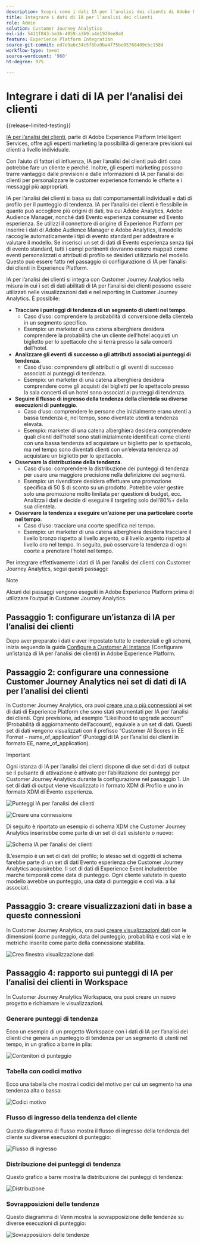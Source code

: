 ```yaml
---
description: Scopri come i dati IA per l’analisi dei clienti di Adobe Experience Platform si integrano con Workspace in Customer Journey Analytics.
title: Integrare i dati di IA per l’analisi dei clienti
role: Admin
solution: Customer Journey Analytics
exl-id: 5411f843-be3b-4059-a3b9-a4e1928ee8a9
feature: Experience Platform Integration
source-git-commit: ed7e9a6c34c5f8ba9ba4f75be05768409cbc158d
workflow-type: tm+mt
source-wordcount: '960'
ht-degree: 97%

---
```


# Integrare i dati di IA per l’analisi dei clienti

{{release-limited-testing}}

[IA per l’analisi dei clienti](https://experienceleague.adobe.com/docs/experience-platform/intelligent-services/customer-ai/overview.html?lang=it), parte di Adobe Experience Platform Intelligent Services, offre agli esperti marketing la possibilità di generare previsioni sui clienti a livello individuale.

Con l’aiuto di fattori di influenza, IA per l’analisi dei clienti può dirti cosa potrebbe fare un cliente e perché. Inoltre, gli esperti marketing possono trarre vantaggio dalle previsioni e dalle informazioni di IA per l’analisi dei clienti per personalizzare le customer experience fornendo le offerte e i messaggi più appropriati.

IA per l’analisi dei clienti si basa su dati comportamentali individuali e dati di profilo per il punteggio di tendenza. IA per l’analisi dei clienti è flessibile in quanto può accogliere più origini di dati, tra cui Adobe Analytics, Adobe Audience Manager, nonché dati Evento esperienza consumer ed Evento esperienza. Se utilizzi il connettore di origine di Experience Platform per inserire i dati di Adobe Audience Manager e Adobe Analytics, il modello raccoglie automaticamente i tipi di evento standard per addestrare e valutare il modello. Se inserisci un set di dati di Evento esperienza senza tipi di evento standard, tutti i campi pertinenti dovranno essere mappati come eventi personalizzati o attributi di profilo se desideri utilizzarlo nel modello. Questo può essere fatto nel passaggio di configurazione di IA per l’analisi dei clienti in Experience Platform.

IA per l’analisi dei clienti si integra con Customer Journey Analytics nella misura in cui i set di dati abilitati di IA per l’analisi dei clienti possono essere utilizzati nelle visualizzazioni dati e nel reporting in Customer Journey Analytics. È possibile:

* **Tracciare i punteggi di tendenza di un segmento di utenti nel tempo**.
   * Caso d’uso: comprendere la probabilità di conversione della clientela in un segmento specifico.
   * Esempio: un marketer di una catena alberghiera desidera comprendere la probabilità che un cliente dell’hotel acquisti un biglietto per lo spettacolo che si terrà presso la sala concerti dell’hotel.
* **Analizzare gli eventi di successo o gli attributi associati ai punteggi di tendenza**.
   * Caso d’uso: comprendere gli attributi o gli eventi di successo associati ai punteggi di tendenza.
   * Esempio: un marketer di una catena alberghiera desidera comprendere come gli acquisti dei biglietti per lo spettacolo presso la sala concerti di un hotel sono associati ai punteggi di tendenza.
* **Seguire il flusso di ingresso della tendenza della clientela su diverse esecuzioni di punteggio**.
   * Caso d’uso: comprendere le persone che inizialmente erano utenti a bassa tendenza e, nel tempo, sono diventate utenti a tendenza elevata.
   * Esempio: marketer di una catena alberghiera desidera comprendere quali clienti dell’hotel sono stati inizialmente identificati come clienti con una bassa tendenza ad acquistare un biglietto per lo spettacolo, ma nel tempo sono diventati clienti con un’elevata tendenza ad acquistare un biglietto per lo spettacolo.
* **Osservare la distribuzione della tendenza**.
   * Caso d’uso: comprendere la distribuzione dei punteggi di tendenza per usare una maggiore precisione nella definizione dei segmenti.
   * Esempio: un rivenditore desidera effettuare una promozione specifica di 50 $ di sconto su un prodotto. Potrebbe voler gestire solo una promozione molto limitata per questioni di budget, ecc. Analizza i dati e decide di eseguire il targeting solo dell’80%+ della sua clientela.
* **Osservare la tendenza a eseguire un’azione per una particolare coorte nel tempo**.
   * Caso d’uso: tracciare una coorte specifica nel tempo.
   * Esempio: un marketer di una catena alberghiera desidera tracciare il livello bronzo rispetto al livello argento, o il livello argento rispetto al livello oro nel tempo. In seguito, può osservare la tendenza di ogni coorte a prenotare l’hotel nel tempo.

Per integrare effettivamente i dati di IA per l’analisi dei clienti con Customer Journey Analytics, segui questi passaggi:

>[!NOTE]
>
>Alcuni dei passaggi vengono eseguiti in Adobe Experience Platform prima di utilizzare l’output in Customer Journey Analytics.


## Passaggio 1: configurare un’istanza di IA per l’analisi dei clienti

Dopo aver preparato i dati e aver impostato tutte le credenziali e gli schemi, inizia seguendo la guida [Configure a Customer AI Instance](https://experienceleague.adobe.com/docs/experience-platform/intelligent-services/customer-ai/user-guide/configure.html?lang=it) (Configurare un’istanza di IA per l’analisi dei clienti) in Adobe Experience Platform.

## Passaggio 2: configurare una connessione Customer Journey Analytics nei set di dati di IA per l’analisi dei clienti

In Customer Journey Analytics, ora puoi [creare una o più connessioni](/help/connections/create-connection.md) ai set di dati di Experience Platform che sono stati strumentati per IA per l’analisi dei clienti. Ogni previsione, ad esempio “Likelihood to upgrade account” (Probabilità di aggiornamento dell’account), equivale a un set di dati. Questi set di dati vengono visualizzati con il prefisso “Customer AI Scores in EE Format – name_of_application” (Punteggi di IA per l’analisi dei clienti in formato EE, name_of_application).

>[!IMPORTANT]
>
>Ogni istanza di IA per l’analisi dei clienti dispone di due set di dati di output se il pulsante di attivazione è attivato per l’abilitazione dei punteggi per Customer Journey Analytics durante la configurazione nel passaggio 1. Un set di dati di output viene visualizzato in formato XDM di Profilo e uno in formato XDM di Evento esperienza.

![Punteggi IA per l’analisi dei clienti](assets/cai-scores.png)

![Creare una connessione](assets/create-conn.png)

Di seguito è riportato un esempio di schema XDM che Customer Journey Analytics inserirebbe come parte di un set di dati esistente o nuovo:

![Schema IA per l’analisi dei clienti](assets/cai-schema.png)

(L’esempio è un set di dati del profilo; lo stesso set di oggetti di schema farebbe parte di un set di dati Evento esperienza che Customer Journey Analytics acquisirebbe. Il set di dati di Experience Event includerebbe marche temporali come data di punteggio. Ogni cliente valutato in questo modello avrebbe un punteggio, una data di punteggio e così via. a lui associati.

## Passaggio 3: creare visualizzazioni dati in base a queste connessioni

In Customer Journey Analytics, ora puoi [creare visualizzazioni dati](/help/data-views/create-dataview.md) con le dimensioni (come punteggio, data del punteggio, probabilità e così via) e le metriche inserite come parte della connessione stabilita.

![Crea finestra visualizzazione dati](assets/create-dataview.png)

## Passaggio 4: rapporto sui punteggi di IA per l’analisi dei clienti in Workspace

In Customer Journey Analytics Workspace, ora puoi creare un nuovo progetto e richiamare le visualizzazioni.

### Generare punteggi di tendenza

Ecco un esempio di un progetto Workspace con i dati di IA per l’analisi dei clienti che genera un punteggio di tendenza per un segmento di utenti nel tempo, in un grafico a barre in pila:

![Contenitori di punteggio](assets/workspace-scores.png)

### Tabella con codici motivo

Ecco una tabella che mostra i codici del motivo per cui un segmento ha una tendenza alta o bassa:

![Codici motivo](assets/reason-codes.png)

### Flusso di ingresso della tendenza del cliente

Questo diagramma di flusso mostra il flusso di ingresso della tendenza del cliente su diverse esecuzioni di punteggio:

![Flusso di ingresso](assets/flow.png)

### Distribuzione dei punteggi di tendenza

Questo grafico a barre mostra la distribuzione dei punteggi di tendenza:

![Distribuzione](assets/distribution.png)

### Sovrapposizioni delle tendenze

Questo diagramma di Venn mostra la sovrapposizione delle tendenze su diverse esecuzioni di punteggio:

![Sovrapposizioni delle tendenze](assets/venn.png)
